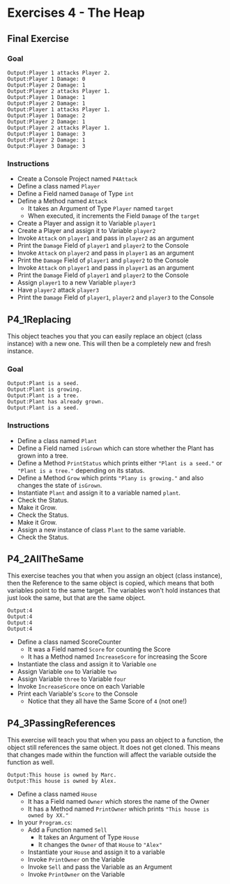 # Exercises 4 - The Heap

## Final Exercise

### Goal
```
Output:Player 1 attacks Player 2.
Output:Player 1 Damage: 0
Output:Player 2 Damage: 1
Output:Player 2 attacks Player 1.
Output:Player 1 Damage: 1
Output:Player 2 Damage: 1
Output:Player 1 attacks Player 1.
Output:Player 1 Damage: 2
Output:Player 2 Damage: 1
Output:Player 2 attacks Player 1.
Output:Player 1 Damage: 3
Output:Player 2 Damage: 1
Output:Player 3 Damage: 3
```

### Instructions
- Create a Console Project named `P4Attack`
- Define a class named `Player`
- Define a Field named `Damage` of Type `int`
- Define a Method named `Attack`
  - It takes an Argument of Type `Player` named `target`
  - When executed, it increments the Field `Damage` of the `target`
- Create a Player and assign it to Variable `player1`
- Create a Player and assign it to Variable `player2`
- Invoke `Attack` on `player1` and pass in `player2` as an argument
- Print the `Damage` Field of `player1` and `player2` to the Console
- Invoke `Attack` on `player2` and pass in `player1` as an argument
- Print the `Damage` Field of `player1` and `player2` to the Console
- Invoke `Attack` on `player1` and pass in `player1` as an argument
- Print the `Damage` Field of `player1` and `player2` to the Console
- Assign `player1` to a new Variable `player3`
- Have `player2` attack `player3`
- Print the `Damage` Field of `player1`, `player2` and `player3` to the Console

## P4_1Replacing

This object teaches you that you can easily replace an object (class instance) with a new one. This will then be a completely new and fresh instance.

### Goal
```
Output:Plant is a seed.
Output:Plant is growing.
Output:Plant is a tree.
Output:Plant has already grown.
Output:Plant is a seed.
```

### Instructions
- Define a class named `Plant`
- Define a Field named `isGrown` which can store whether the Plant has grown into a tree.
- Define a Method `PrintStatus` which prints either `"Plant is a seed."` or `"Plant is a tree."` depending on its status.
- Define a Method `Grow` which prints `"Plany is growing."` and also changes the state of `isGrown`.
- Instantiate `Plant` and assign it to a variable named `plant`.
- Check the Status.
- Make it Grow.
- Check the Status.
- Make it Grow.
- Assign a new instance of class `Plant` to the same variable.
- Check the Status.

## P4_2AllTheSame

This exercise teaches you that when you assign an object (class instance), then the Reference to the same object is copied, which means that both variables point to the same target. The variables won't hold instances that just look the same, but that are the same object.

```
Output:4
Output:4
Output:4
Output:4
```

- Define a class named ScoreCounter
  - It was a Field named `Score` for counting the Score
  - It has a Method named `IncreaseScore` for increasing the Score
- Instantiate the class and assign it to Variable `one`
- Assign Variable `one` to Variable `two`
- Assign Variable `three` to Variable `four`
- Invoke `IncreaseScore` once on each Variable
- Print each Variable's `Score` to the Console
  - Notice that they all have the Same Score of `4` (not one!)
 
## P4_3PassingReferences

This exercise will teach you that when you pass an object to a function, the object still references the same object. It does not get cloned. This means that changes made within the function will affect the variable outside the function as well.


```
Output:This house is owned by Marc.
Output:This house is owned by Alex.
```

- Define a class named `House`
  - It has a Field named `Owner` which stores the name of the Owner
  - It has a Method named `PrintOwner` which prints `"This house is owned by XX."`
- In your `Program.cs`:
  - Add a Function named `Sell`
    - It takes an Argument of Type `House`
    - It changes the `Owner` of that `House` to `"Alex"`
  - Instantiate your `House` and assign it to a variable
  - Invoke `PrintOwner` on the Variable
  - Invoke `Sell` and pass the Variable as an Argument
  - Invoke `PrintOwner` on the Variable
